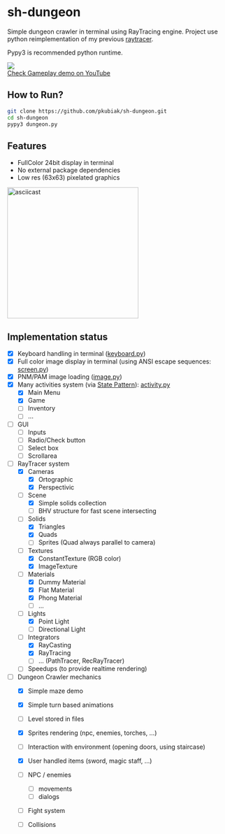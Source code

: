 # sh-dungeon

Simple dungeon crawler in terminal using RayTracing engine. 
Project use python reimplementation of my previous [raytracer](https://github.com/pkubiak/raytracer). 

Pypy3 is recommended python runtime.

<a href="https://www.youtube.com/watch?v=wZLqNSs_UIY">
  <img src="https://pawelkubiak.me/data/sh-dungeon.webp"><br>
  Check Gameplay demo on YouTube
</a>


## How to Run? ##
```bash
git clone https://github.com/pkubiak/sh-dungeon.git
cd sh-dungeon
pypy3 dungeon.py
```

## Features ##
- FullColor 24bit display in terminal
- No external package dependencies
- Low res (63x63) pixelated graphics

<a href="https://asciinema.org/a/298860" class="float:right">
<img src="https://asciinema.org/a/298860.png" width="300" alt="asciicast">
</a>


## Implementation status ##
- [x] Keyboard handling in terminal ([keyboard.py](https://github.com/pkubiak/sh-dungeon/blob/master/engine/keyboard.py))
- [x] Full color image display in terminal (using ANSI escape sequences: [screen.py](https://github.com/pkubiak/sh-dungeon/blob/master/engine/screen.py))
- [x] PNM/PAM image loading ([image.py](https://github.com/pkubiak/sh-dungeon/blob/master/engine/rt/image.py))
- [x] Many activities system (via [State Pattern](http://gameprogrammingpatterns.com/state.html)): [activity.py](https://github.com/pkubiak/sh-dungeon/blob/master/engine/activity.py)
  - [x] Main Menu
  - [x] Game
  - [ ] Inventory 
  - [ ] ...
- [ ] GUI
  - [ ] Inputs
  - [ ] Radio/Check button
  - [ ] Select box
  - [ ] Scrollarea
- [ ] RayTracer system
  - [x] Cameras
    - [x] Ortographic
    - [x] Perspectivic
  - [ ] Scene
    - [x] Simple solids collection
    - [ ] BHV structure for fast scene intersecting
  - [ ] Solids
    - [x] Triangles
    - [x] Quads
    - [ ] Sprites (Quad always parallel to camera)
  - [ ] Textures
    - [x] ConstantTexture (RGB color)
    - [x] ImageTexture
  - [ ] Materials
    - [x] Dummy Material
    - [x] Flat Material
    - [x] Phong Material
    - [ ] ...
  - [ ] Lights
    - [x] Point Light
    - [ ] Directional Light
  - [ ] Integrators
    - [x] RayCasting
    - [x] RayTracing
    - [ ] ... (PathTracer, RecRayTracer)
  - [ ] Speedups (to provide realtime rendering)
  
- [ ] Dungeon Crawler mechanics
  - [x] Simple maze demo
  - [x] Simple turn based animations
  - [ ] Level stored in files

  - [x] Sprites rendering (npc, enemies, torches, ...)
  - [ ] Interaction with environment (opening doors, using staircase)
  - [x] User handled items (sword, magic staff, ...)
  - [ ] NPC / enemies
    - [ ] movements
    - [ ] dialogs
  - [ ] Fight system
  - [ ] Collisions
  
